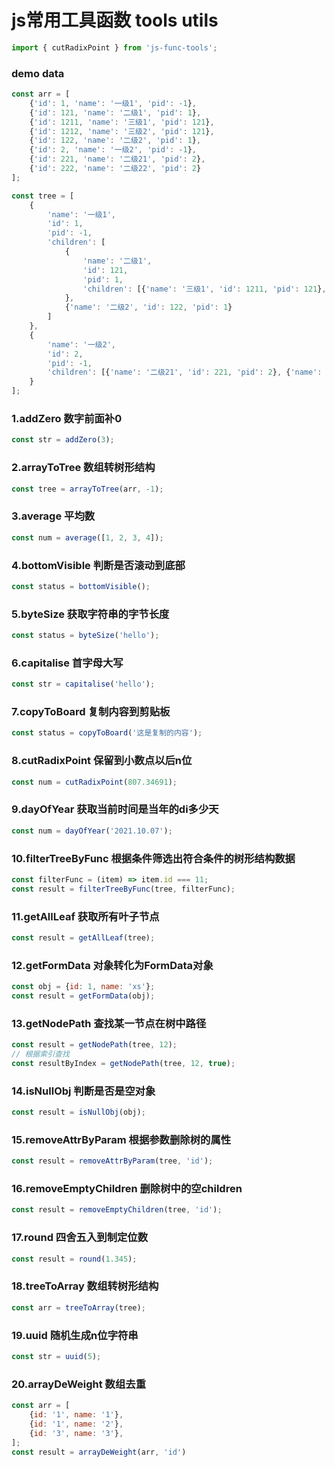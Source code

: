 # js常用工具函数 tools utils

```js
import { cutRadixPoint } from 'js-func-tools';
```

### demo data
```js
const arr = [
    {'id': 1, 'name': '一级1', 'pid': -1},
    {'id': 121, 'name': '二级1', 'pid': 1},
    {'id': 1211, 'name': '三级1', 'pid': 121},
    {'id': 1212, 'name': '三级2', 'pid': 121},
    {'id': 122, 'name': '二级2', 'pid': 1},
    {'id': 2, 'name': '一级2', 'pid': -1},
    {'id': 221, 'name': '二级21', 'pid': 2},
    {'id': 222, 'name': '二级22', 'pid': 2}
];

const tree = [
    {
        'name': '一级1',
        'id': 1,
        'pid': -1,
        'children': [
            {
                'name': '二级1',
                'id': 121,
                'pid': 1,
                'children': [{'name': '三级1', 'id': 1211, 'pid': 121}, {'name': '三级2', 'id': 1212, 'pid': 121}]
            },
            {'name': '二级2', 'id': 122, 'pid': 1}
        ]
    },
    {
        'name': '一级2',
        'id': 2,
        'pid': -1,
        'children': [{'name': '二级21', 'id': 221, 'pid': 2}, {'name': '二级22', 'id': 222, 'pid': 2}]
    }
];
```

### 1.addZero 数字前面补0
```js
const str = addZero(3);
```

### 2.arrayToTree 数组转树形结构
```js
const tree = arrayToTree(arr, -1);
```

### 3.average 平均数
```js
const num = average([1, 2, 3, 4]);
```

### 4.bottomVisible 判断是否滚动到底部
```js
const status = bottomVisible();
```

### 5.byteSize 获取字符串的字节长度
```js
const status = byteSize('hello');
```

### 6.capitalise 首字母大写
```js
const str = capitalise('hello');
```

### 7.copyToBoard 复制内容到剪贴板
```js
const status = copyToBoard('这是复制的内容');
```

### 8.cutRadixPoint 保留到小数点以后n位
```js
const num = cutRadixPoint(807.34691);
```

### 9.dayOfYear 获取当前时间是当年的di多少天
```js
const num = dayOfYear('2021.10.07');
```

### 10.filterTreeByFunc 根据条件筛选出符合条件的树形结构数据
```js
const filterFunc = (item) => item.id === 11;
const result = filterTreeByFunc(tree, filterFunc);
```

### 11.getAllLeaf 获取所有叶子节点
```js
const result = getAllLeaf(tree);
```

### 12.getFormData 对象转化为FormData对象
```js
const obj = {id: 1, name: 'xs'};
const result = getFormData(obj);
```

### 13.getNodePath 查找某一节点在树中路径
```js
const result = getNodePath(tree, 12);
// 根据索引查找
const resultByIndex = getNodePath(tree, 12, true);
```

### 14.isNullObj 判断是否是空对象
```js
const result = isNullObj(obj);
```

### 15.removeAttrByParam 根据参数删除树的属性
```js
const result = removeAttrByParam(tree, 'id');
```

### 16.removeEmptyChildren 删除树中的空children
```js
const result = removeEmptyChildren(tree, 'id');
```

### 17.round 四舍五入到制定位数
```js
const result = round(1.345);
```

### 18.treeToArray 数组转树形结构
```js
const arr = treeToArray(tree);
```

### 19.uuid 随机生成n位字符串
```js
const str = uuid(5);
```

### 20.arrayDeWeight 数组去重
```js
const arr = [
    {id: '1', name: '1'},
    {id: '1', name: '2'},
    {id: '3', name: '3'},
];
const result = arrayDeWeight(arr, 'id')
```
